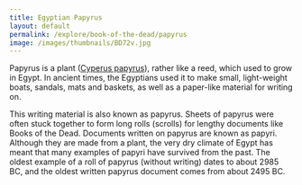 ```yaml
---
title: Egyptian Papyrus
layout: default
permalink: /explore/book-of-the-dead/papyrus
image: /images/thumbnails/BD72v.jpg
---
```


Papyrus is a plant ([Cyperus papyrus](https://en.wikipedia.org/wiki/Cyperus_papyrus)), rather like a reed, which used to grow in Egypt. In ancient times, the Egyptians used it to make small, light-weight boats, sandals, mats and baskets, as well as a paper-like material for writing on.

This writing material is also known as papyrus. Sheets of papyrus were often stuck together to form long rolls (scrolls) for lengthy documents like Books of the Dead. Documents written on papyrus are known as papyri. Although they are made from a plant, the very dry climate of Egypt has meant that many examples of papyri have survived from the past. The oldest example of a roll of papyrus (without writing) dates to about 2985 BC, and the oldest written papyrus document comes from about 2495 BC.
